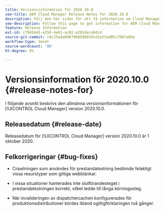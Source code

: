 ```yaml
---
title: Versionsinformation för 2020.10.0
seo-title: AEM Cloud Manager Release Notes for 2020.10.0
description: Följ den här sidan för att få information om Cloud Manager version 2020.10.0
seo-description: Follow this page to get information for AEM Cloud Manager Release 2020.10.0
feature: Release Information
exl-id: c79454e5-e256-4e61-ac02-a201deca9dcd
source-git-commit: c0c25ada09879b850883dcd1e53ad05c7087a80a
workflow-type: tm+mt
source-wordcount: '95'
ht-degree: 0%

---
```


# Versionsinformation för 2020.10.0 {#release-notes-for}

I följande avsnitt beskrivs den allmänna versionsinformationen för [!UICONTROL Cloud Manager] version 2020.10.0.

## Releasedatum {#release-date}

Releasedatum för [!UICONTROL Cloud Manager] version 2020.10.0 är 1 oktober 2020.

## Felkorrigeringar {#bug-fixes}

* Crawlningen som användes för prestandatestning bedömde felaktigt vissa resurstyper som giltiga webblänkar.

* I vissa situationer hanterades inte slutförandesteget i prestandatestningen korrekt, vilket ledde till långa körningssteg.

* När invalideringen av dispatchercachen konfigurerades för produktionsdistributioner kördes ibland ogiltigförklaringen två gånger.
